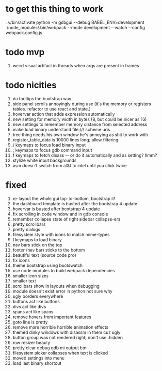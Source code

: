# to get this thing to work
. v/bin/activate
python -m gdbgui --debug
BABEL_ENV=development ./node_modules/.bin/webpack --mode development --watch --config webpack.config.js

# todo mvp
1. weird visual artifact in threads when args are present in frames

# todo nicities
1. do tooltips the bootstrap way
1. side panel scrolls annoyingly during use 
  (it's the memory or registers tables. 
   refactor to use react and state.)
1. hovervar action that adds expression automatically
1. new setting for memory width in bytes (8, but could be nicer as 16)
1. new settings to remember memory distance from selected address
1. make load binary understand file:/// scheme uris
1. tree thing needs his own window he's annoying as shit to work with
1. register_table_data is 10000 lines long; allow filtering
1. / keymaps to focus load binary input
1. ; keymaps to focus gdb command input 
1. f keymaps to fetch disass -- or do it automatically and as setting? hmm?
1. stylize white input backgrounds
1. asm doesn't switch from at&t to intel until you click twice

# fixed
1. re-layout the whole gui top-to-bottom, bootstrap it!
1. the dashboard template is busted after the bootstrap 4 update
1. hovervar is busted after bootstrap 4 update
1. fix scrolling in code window and in gdb console
1. remember collapse state of right sidebar collapse-ers
1. pretty scrollbars
1. pretty dialogs
1. filesystem style with icons to match mime-types
1. l keymaps to load binary
1. nav bars stick on the top
1. footer (nav bar) sticks to the bottom
1. beautiful text (source code pro)
1. fix icons
1. theme bootstrap using bootswatch
1. use node modules to build webpack dependencies
1. smaller icon sizes
1. smaller text
1. scrollbars show in layouts when debugging
1. module doesn't exist error in python not sure why
1. ugly borders everywhere
1. buttons act like buttons
1. divs act like divs
1. spans act like spans
1. remove hovers from important features
1. goto line is pretty
1. remove more horrible horrible animation effects
1. themed dinky windows with disassm in them cuz ugly
1. button group was not rendered right; don't use .hidden
1. row resizer beauty
1. pretty clear debug gdb mi output btn
1. filesystem picker collapses when text is clicked
1. moved settings into menu
1. load last binary shortcut
